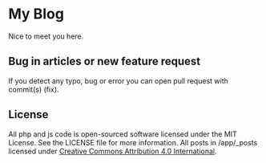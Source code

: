 My Blog
=======
Nice to meet you here.

Bug in articles or new feature request
-------------------------------------
If you detect any typo, bug or error you can open pull request with commit(s) (fix).

License
-------
All php and js code is open-sourced software licensed under the MIT License. See the LICENSE file for more information.
All posts in /app/_posts licensed under [Creative Commons Attribution 4.0 International](http://creativecommons.org/licenses/by/4.0/).